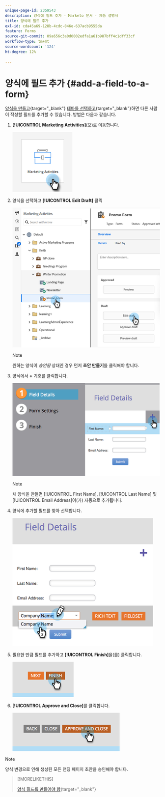 ```yaml
---
unique-page-id: 2359543
description: 양식에 필드 추가 - Marketo 문서 - 제품 설명서
title: 양식에 필드 추가
exl-id: cda45a69-128b-4cdc-846e-637acb9555da
feature: Forms
source-git-commit: 09a656c3a0d0002edfa1a61b987bff4c1dff33cf
workflow-type: tm+mt
source-wordcount: '124'
ht-degree: 12%

---
```


# 양식에 필드 추가 {#add-a-field-to-a-form}

[양식을 만들고](/help/marketo/product-docs/demand-generation/forms/creating-a-form/create-a-form.md){target="_blank"} [테마를 선택하고](/help/marketo/product-docs/demand-generation/forms/creating-a-form/select-a-form-theme.md){target="_blank"}하면 다른 사람이 작성할 필드를 추가할 수 있습니다. 방법은 다음과 같습니다.

1. **[!UICONTROL Marketing Activities]**(으)로 이동합니다.

   ![](assets/add-a-field-to-a-form-1.png)

1. 양식을 선택하고 **[!UICONTROL Edit Draft]** 클릭

   ![](assets/add-a-field-to-a-form-2.png)

   >[!NOTE]
   >
   >원하는 양식이 _승인됨_ 상태인 경우 먼저 **초안 만들기**&#x200B;를 클릭해야 합니다.

1. 양식에서 **+** 기호를 클릭합니다.

   ![](assets/add-a-field-to-a-form-3.png)

   >[!NOTE]
   >
   >새 양식을 만들면 [!UICONTROL First Name], [!UICONTROL Last Name] 및 [!UICONTROL Email Address]이(가) 자동으로 추가됩니다.

1. 양식에 추가할 필드를 찾아 선택합니다.

   ![](assets/add-a-field-to-a-form-4.png)

1. 필요한 만큼 필드를 추가하고 **[!UICONTROL Finish]**&#x200B;을(를) 클릭합니다.

   ![](assets/add-a-field-to-a-form-5.png)

1. **[!UICONTROL Approve and Close]**&#x200B;를 클릭합니다.

   ![](assets/add-a-field-to-a-form-6.png)

>[!NOTE]
>
>양식 변경으로 인해 생성된 모든 랜딩 페이지 초안을 승인해야 합니다.

>[!MORELIKETHIS]
>
>[양식 필드를 만들어야 함](/help/marketo/product-docs/demand-generation/forms/creating-a-form/make-a-form-field-required.md){target="_blank"}
